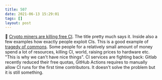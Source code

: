 ```yaml
---
title: 507
date: 2021-06-13 15:29:01
tags: []
layout: post
---
```


📄 [Crypto miners are killing free CI](https://layerci.com/blog/crypto-miners-are-killing-free-ci/). The title pretty much says it. Inside also a few examples how exactly people exploit CIs. This is a good example of [tragedy of commons](https://en.m.wikipedia.org/wiki/Tragedy_of_the_commons). Some people for a relatively small amount of money spend a lot of resources, killing CI, world, raising prices to hardware etc. "This is why we can't have nice things". CI services are fighting back: Gitlab recently reduced their free quotas, GitHub Actions requires to manually allow CI runs for the first time contributors. It doesn't solve the problem but it is still something.

